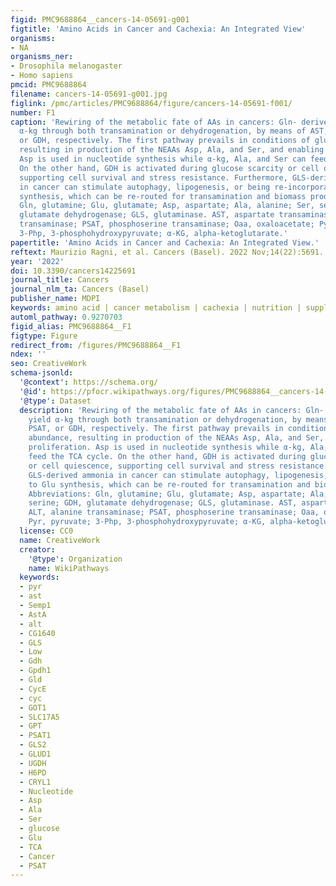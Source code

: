 ```yaml
---
figid: PMC9688864__cancers-14-05691-g001
figtitle: 'Amino Acids in Cancer and Cachexia: An Integrated View'
organisms:
- NA
organisms_ner:
- Drosophila melanogaster
- Homo sapiens
pmcid: PMC9688864
filename: cancers-14-05691-g001.jpg
figlink: /pmc/articles/PMC9688864/figure/cancers-14-05691-f001/
number: F1
caption: 'Rewiring of the metabolic fate of AAs in cancers: Gln- derived Glu yield
  α-kg through both transamination or dehydrogenation, by means of AST, ALT, PSAT,
  or GDH, respectively. The first pathway prevails in conditions of glucose abundance,
  resulting in production of the NEAAs Asp, Ala, and Ser, and enabling proliferation.
  Asp is used in nucleotide synthesis while α-kg, Ala, and Ser can feed the TCA cycle.
  On the other hand, GDH is activated during glucose scarcity or cell quiescence,
  supporting cell survival and stress resistance. Furthermore, GLS-derived ammonia
  in cancer can stimulate autophagy, lipogenesis, or being re-incorporated to Glu
  synthesis, which can be re-routed for transamination and biomass production. Abbreviations:
  Gln, glutamine; Glu, glutamate; Asp, aspartate; Ala, alanine; Ser, serine; GDH,
  glutamate dehydrogenase; GLS, glutaminase. AST, aspartate transaminase; ALT, alanine
  transaminase; PSAT, phosphoserine transaminase; Oaa, oxaloacetate; Pyr, pyruvate;
  3-Php, 3-phosphohydroxypyruvate; α-KG, alpha-ketoglutarate.'
papertitle: 'Amino Acids in Cancer and Cachexia: An Integrated View.'
reftext: Maurizio Ragni, et al. Cancers (Basel). 2022 Nov;14(22):5691.
year: '2022'
doi: 10.3390/cancers14225691
journal_title: Cancers
journal_nlm_ta: Cancers (Basel)
publisher_name: MDPI
keywords: amino acid | cancer metabolism | cachexia | nutrition | supplement
automl_pathway: 0.9270703
figid_alias: PMC9688864__F1
figtype: Figure
redirect_from: /figures/PMC9688864__F1
ndex: ''
seo: CreativeWork
schema-jsonld:
  '@context': https://schema.org/
  '@id': https://pfocr.wikipathways.org/figures/PMC9688864__cancers-14-05691-g001.html
  '@type': Dataset
  description: 'Rewiring of the metabolic fate of AAs in cancers: Gln- derived Glu
    yield α-kg through both transamination or dehydrogenation, by means of AST, ALT,
    PSAT, or GDH, respectively. The first pathway prevails in conditions of glucose
    abundance, resulting in production of the NEAAs Asp, Ala, and Ser, and enabling
    proliferation. Asp is used in nucleotide synthesis while α-kg, Ala, and Ser can
    feed the TCA cycle. On the other hand, GDH is activated during glucose scarcity
    or cell quiescence, supporting cell survival and stress resistance. Furthermore,
    GLS-derived ammonia in cancer can stimulate autophagy, lipogenesis, or being re-incorporated
    to Glu synthesis, which can be re-routed for transamination and biomass production.
    Abbreviations: Gln, glutamine; Glu, glutamate; Asp, aspartate; Ala, alanine; Ser,
    serine; GDH, glutamate dehydrogenase; GLS, glutaminase. AST, aspartate transaminase;
    ALT, alanine transaminase; PSAT, phosphoserine transaminase; Oaa, oxaloacetate;
    Pyr, pyruvate; 3-Php, 3-phosphohydroxypyruvate; α-KG, alpha-ketoglutarate.'
  license: CC0
  name: CreativeWork
  creator:
    '@type': Organization
    name: WikiPathways
  keywords:
  - pyr
  - ast
  - Semp1
  - AstA
  - alt
  - CG1640
  - GLS
  - Low
  - Gdh
  - Gpdh1
  - Gld
  - CycE
  - cyc
  - GOT1
  - SLC17A5
  - GPT
  - PSAT1
  - GLS2
  - GLUD1
  - UGDH
  - H6PD
  - CRYL1
  - Nucleotide
  - Asp
  - Ala
  - Ser
  - glucose
  - Glu
  - TCA
  - Cancer
  - PSAT
---
```

